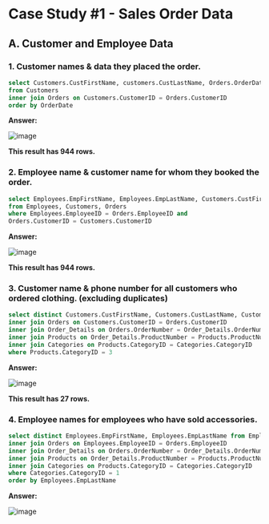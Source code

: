 # Case Study #1 - Sales Order Data

## A. Customer and Employee Data

### 1. Customer names & data they placed the order.

````sql
select Customers.CustFirstName, customers.CustLastName, Orders.OrderDate
from Customers
inner join Orders on Customers.CustomerID = Orders.CustomerID
order by OrderDate
````

**Answer:**

![image](https://github.com/alexvwashington/SQL-Queries/assets/165182969/3f65482c-cdcb-406a-a19b-d163c45ab903)

**This result has 944 rows.**

### 2. Employee name & customer name for whom they booked the order.

````sql
select Employees.EmpFirstName, Employees.EmpLastName, Customers.CustFirstName, Customers.CustLastName
from Employees, Customers, Orders
where Employees.EmployeeID = Orders.EmployeeID and
Orders.CustomerID = Customers.CustomerID
````

**Answer:**

![image](https://github.com/alexvwashington/SQL-Queries/assets/165182969/0f5b86fa-5e3c-49c3-845a-98f403392f0a)

**This result has 944 rows.**

### 3. Customer name & phone number for all customers who ordered clothing. (excluding duplicates)

````sql
select distinct Customers.CustFirstName, Customers.CustLastName, Customers.CustPhoneNumber from Customers
inner join Orders on Customers.CustomerID = Orders.CustomerID
inner join Order_Details on Orders.OrderNumber = Order_Details.OrderNumber
inner join Products on Order_Details.ProductNumber = Products.ProductNumber
inner join Categories on Products.CategoryID = Categories.CategoryID
where Products.CategoryID = 3
````

**Answer:**

![image](https://github.com/alexvwashington/SQL-Queries/assets/165182969/75b7b73f-2101-42f5-903d-c9e1e25fec8e)

**This result has 27 rows.**

### 4. Employee names for employees who have sold accessories.

````sql
select distinct Employees.EmpFirstName, Employees.EmpLastName from Employees
inner join Orders on Employees.EmployeeID = Orders.EmployeeID
inner join Order_Details on Orders.OrderNumber = Order_Details.OrderNumber
inner join Products on Order_Details.ProductNumber = Products.ProductNumber
inner join Categories on Products.CategoryID = Categories.CategoryID
where Categories.CategoryID = 1
order by Employees.EmpLastName
````

**Answer:**

![image](https://github.com/alexvwashington/SQL-Queries/assets/165182969/1bb30a79-367e-4aa6-8fca-05833854c88e)
